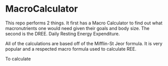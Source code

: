 # MacroCalculator
This repo performs 2 things. It first has a Macro Calculator to find out what macronutrients one would need given their goals and body size.  The second is the DREE. Daily Resting Energy Expenditure. 

All of the calculations are based off of the Mifflin-St Jeor formula. It is very popular and a respected macro formula used to calculate REE. 

To calculate 
